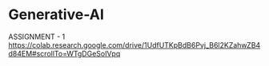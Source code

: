 # Generative-AI  
ASSIGNMENT - 1  
https://colab.research.google.com/drive/1UdfUTKpBdB6Pvj_B6l2KZahwZB4d84EM#scrollTo=WTgDGeSoIVpq   
